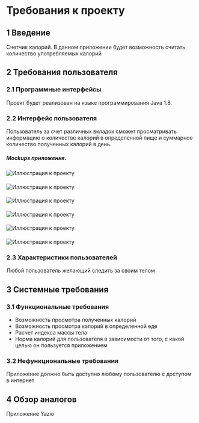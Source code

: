 # Требования к проекту
## 1 Введение

Счетчик калорий. В данном приложении будет возможность считать количество употребляемых калорий
## 2 Требования пользователя
### 2.1 Программные интерфейсы
Проект будет реализован на языке программирования Java 1.8.
### 2.2 Интерфейс пользователя
Пользователь за счет различных вкладок сможет просматривать информацию о количестве калорий в определенной пище и суммарное количество полученных калорий в день.
##### Mockups приложения.
####
![Иллюстрация к проекту](https://github.com/policenomercy/lab2/blob/master/Mockups/New%20Mockup%2011.png)
####
![Иллюстрация к проекту](https://github.com/policenomercy/lab2/blob/master/Mockups/New%20Mockup%206.png)
####
![Иллюстрация к проекту](https://github.com/policenomercy/lab2/blob/master/Mockups/New%20Mockup%203.png)
####
![Иллюстрация к проекту](https://github.com/policenomercy/lab2/blob/master/Mockups/New%20Mockup%208.png)
####
![Иллюстрация к проекту](https://github.com/policenomercy/lab2/blob/master/Mockups/New%20Mockup%207.png)
####
![Иллюстрация к проекту](https://github.com/policenomercy/lab2/blob/master/Mockups/New%20Mockup%209.png)

### 2.3 Характеристики пользователей
Любой пользователь желающий следить за своим телом
## 3 Системные требования
### 3.1 Функциональные требования
+ Возможность просмотра полученных калорий
+ Возможность просмотра калорий в определенной еде
+ Расчет индекса массы тела
+ Норма калорий для пользователя в зависимости от того, с какой целью он пользуется приложением
### 3.2 Нефункциональные требования
Приложение должно быть доступно любому пользователю с доступом в интернет
## 4 Обзор аналогов
Приложение Yazio


